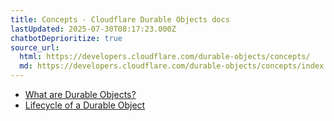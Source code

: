 ```yaml
---
title: Concepts · Cloudflare Durable Objects docs
lastUpdated: 2025-07-30T08:17:23.000Z
chatbotDeprioritize: true
source_url:
  html: https://developers.cloudflare.com/durable-objects/concepts/
  md: https://developers.cloudflare.com/durable-objects/concepts/index.md
---
```


* [What are Durable Objects?](https://developers.cloudflare.com/durable-objects/concepts/what-are-durable-objects/)
* [Lifecycle of a Durable Object](https://developers.cloudflare.com/durable-objects/concepts/durable-object-lifecycle/)
